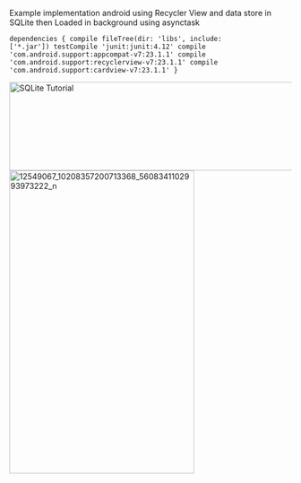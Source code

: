 Example implementation android using Recycler View and data store in SQLite then Loaded in background using asynctask

<code>dependencies {
    compile fileTree(dir: 'libs', include: ['*.jar'])
    testCompile 'junit:junit:4.12'
    compile 'com.android.support:appcompat-v7:23.1.1'
    compile 'com.android.support:recyclerview-v7:23.1.1'
    compile 'com.android.support:cardview-v7:23.1.1'
}</code>

<a data-flickr-embed="true"  href="https://www.flickr.com/photos/95322148@N05/25334133124/in/dateposted-public/" title="SQLite Tutorial"><img src="https://farm2.staticflickr.com/1449/25334133124_eda0996301_z.jpg" width="640" height="158" alt="SQLite Tutorial"></a><script async src="//embedr.flickr.com/assets/client-code.js" charset="utf-8"></script>
<a data-flickr-embed="true"  href="https://www.flickr.com/photos/95322148@N05/25840024452/in/dateposted-public/" title="12549067_10208357200713368_5608341102993973222_n"><img src="https://farm2.staticflickr.com/1678/25840024452_11e7885756_z.jpg" width="330" height="541" alt="12549067_10208357200713368_5608341102993973222_n"></a><script async src="//embedr.flickr.com/assets/client-code.js" charset="utf-8"></script>
